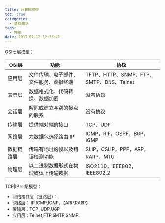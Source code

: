 ```yaml
---
title: 计算机网络
toc: true
categories:
  - 基础知识
tags:
  - 网络
date: 2017-07-12 12:35:41
---
```


OSI七层模型：

|OSI层|功能|协议|
|--   |--  |-- |
|应用层|文件传输、电子邮件、文件服务、虚拟终端|TFTP、HTTP、SNMP、FTP、SMTP、DNS、Telnet|
|表示层 |数据格式化、代码转换、数据加密 |没有协议
|会话层 |解除或建立与别的接点的联系 |没有协议
|传输层 |提供端对端的接口|TCP、UDP|
|网络层 |为数据包选择路由 IP| ICMP，RIP，OSPF，BGP，IGMP|
|数据链路层 |传输有地址的帧以及错误检测功能 | SLIP，CSLIP，PPP，ARP，RARP，MTU|
物理层 |以二进制数据形式在物理媒体上传输数据 | ISO2110，IEEE802，IEEE802.2|

<!-- more -->

TCP|IP 四层模型：

- 网络接口层（链路层）：
- 网络层： IP,ICMP,IGMP，【ARP,RARP】
- 传输层：TCP ,UDP,UGP
- 应用层：Telnet,FTP,SMTP,SNMP.

